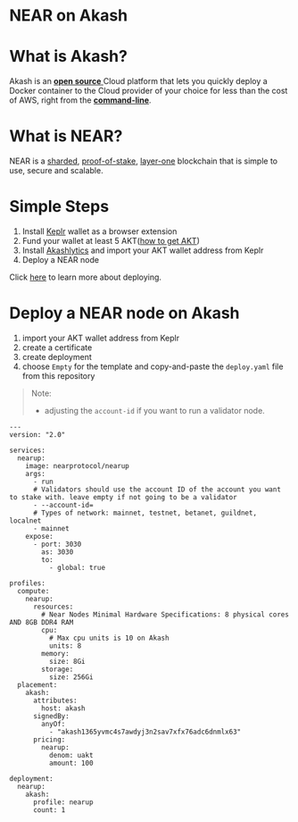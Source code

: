 # NEAR on Akash

# What is Akash?

Akash is an [**open source** ](https://github.com/ovrclk/akash)Cloud platform that lets you quickly deploy a Docker container to the Cloud provider of your choice for less than the cost of AWS, right from the [**command-line**](https://docs.akash.network/guides/cli).

# What is NEAR?

NEAR is a [sharded](https://near.org/downloads/Nightshade.pdf), [proof-of-stake](https://en.wikipedia.org/wiki/Proof_of_stake), [layer-one](https://blockchain-comparison.com/blockchain-protocols/) blockchain that is simple to use, secure and scalable.



# Simple Steps

1. Install [Keplr](https://chrome.google.com/webstore/detail/keplr/dmkamcknogkgcdfhhbddcghachkejeap?hl=en) wallet as a browser extension
2. Fund your wallet at least 5 AKT([how to get AKT](https://akash.network/token))
3. Install [Akashlytics](https://akashlytics.com/deploy) and import your AKT wallet address from Keplr
4. Deploy a NEAR node

Click [here](https://docs.akash.network/guides/deploy) to learn more about deploying.



# Deploy a NEAR node on Akash

1. import your AKT wallet address from Keplr
2. create a certificate
3. create deployment
4. choose `Empty` for the template and copy-and-paste the `deploy.yaml` file from this repository

> Note:
>
> - adjusting the `account-id` if you want to run a validator node.



```
---
version: "2.0"

services:
  nearup:
    image: nearprotocol/nearup
    args:
      - run
      # Validators should use the account ID of the account you want to stake with. leave empty if not going to be a validator
      - --account-id=
      # Types of network: mainnet, testnet, betanet, guildnet, localnet
      - mainnet
    expose:
      - port: 3030
        as: 3030
        to:
          - global: true

profiles:
  compute:
    nearup:
      resources:
        # Near Nodes Minimal Hardware Specifications: 8 physical cores AND 8GB DDR4 RAM
        cpu:
          # Max cpu units is 10 on Akash
          units: 8
        memory:
          size: 8Gi
        storage:
          size: 256Gi
  placement:
    akash:
      attributes:
        host: akash
      signedBy:
        anyOf:
          - "akash1365yvmc4s7awdyj3n2sav7xfx76adc6dnmlx63"
      pricing:
        nearup:
          denom: uakt
          amount: 100

deployment:
  nearup:
    akash:
      profile: nearup
      count: 1
```

